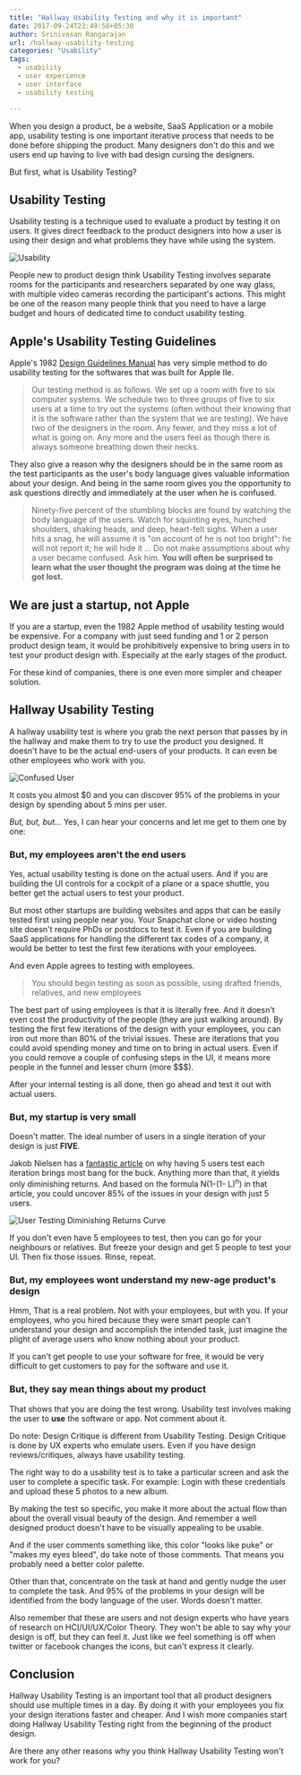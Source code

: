 ```yaml
---
title: "Hallway Usability Testing and why it is important"
date: 2017-09-24T23:49:58+05:30
author: Srinivasan Rangarajan
url: /hallway-usability-testing
categories: "Usability"
tags:
  - usability
  - user experience
  - user interface
  - usability testing

---
```


When you design a product, be a website, SaaS Application or a mobile app, usability testing is one important iterative process that needs to be done before shipping the product. Many designers don't do this and we users end up having to live with bad design cursing the designers.

But first, what is Usability Testing?


## Usability Testing

Usability testing is a technique used to evaluate a product by testing it on users. It gives direct feedback to the product designers into how a user is using their design and what problems they have while using the system. 

![Usability](/img/usability.png)

People new to product design think Usability Testing involves separate rooms for the participants and researchers separated by one way glass, with multiple video cameras recording the participant's actions. 
This might be one of the reason many people think that you need to have a large budget and hours of dedicated time to conduct usability testing. 


## Apple's Usability Testing Guidelines

Apple's 1982 [Design Guidelines Manual](http://www.apple2scans.net/files/1982-A2F2116-m-a2e-aiiedg.pdf) has very simple method to do usability testing for the softwares that was built for Apple IIe. 

> Our testing method is as follows. We set up a room with five to six computer systems. We schedule two to three groups of five to six users at a time to try out the systems (often without their knowing that it is the software rather than the system that we are testing). We have two of the designers in the room. Any fewer, and they miss a lot of what is going on. Any more and the users feel as though there is always someone breathing down their necks.

They also give a reason why the designers should be in the same room as the test participants as the user's body language gives valuable information about your design. And being in the same room gives you the opportunity to ask questions directly and immediately at the user when he is confused.

> Ninety-five percent of the stumbling blocks are found by watching the body language of the users. Watch for squinting eyes, hunched shoulders, shaking heads, and deep, heart-felt sighs. When a user hits a snag, he will assume it is "on account of he is not too bright": he will not report it; he will hide it ... Do not make assumptions about why a user became confused. Ask him. **You will often be surprised to learn what the user thought the program was doing at the time he got lost.**

## We are just a startup, not Apple

If you are a startup, even the 1982 Apple method of usability testing would be expensive. For a company with just seed funding and 1 or 2 person product design team, it would be prohibitively expensive to bring users in to test your product design with. Especially at the early stages of the product.

For these kind of companies, there is one even more simpler and cheaper solution.

## Hallway Usability Testing

A hallway usability test is where you grab the next person that passes by in the hallway and make them to try to use the product you designed. It doesn't have to be the actual end-users of your products. It can even be other employees who work with you. 

![Confused User](/img/user-confused.png)

It costs you almost $0 and you can discover 95% of the problems in your design by spending about 5 mins per user.

*But, but, but...* Yes, I can hear your concerns and let me get to them one by one:

### But, my employees aren't the end users

Yes, actual usability testing is done on the actual users. And if you are building the UI controls for a cockpit of a plane or a space shuttle, you better get the actual users to test your product. 

But most other startups are building websites and apps that can be easily tested first using people near you. Your Snapchat clone or video hosting site doesn't require PhDs or postdocs to test it. Even if you are building SaaS applications for handling the different tax codes of a company, it would be better to test the first few iterations with your employees.

And even Apple agrees to testing with employees.

> You should begin testing as soon as possible, using drafted friends, relatives, and new employees

The best part of using employees is that it is literally free. And it doesn't even cost the productivity of the people (they are just walking around). By testing the first few iterations of the design with your employees, you can iron out more than 80% of the trivial issues. These are iterations that you could avoid spending money and time on to bring in actual users. Even if you could remove a couple of confusing steps in the UI, it means more people in the funnel and lesser churn (more $$$).

After your internal testing is all done, then go ahead and test it out with actual users.

### But, my startup is very small

Doesn't matter. The ideal number of users in a single iteration of your design is just **FIVE**. 

Jakob Nielsen has a [fantastic article](https://www.nngroup.com/articles/why-you-only-need-to-test-with-5-users/) on why having 5 users test each iteration brings most bang for the buck. Anything more than that, it yields only diminishing returns. And based on the formula N(1-(1- L)<sup>n</sup>) in that article, you could uncover 85% of the issues in your design with just 5 users.

![User Testing Diminishing Returns Curve](/img/user-testing-diminshing-returns-curve.gif)

If you don't even have 5 employees to test, then you can go for your neighbours or relatives. But freeze your design and get 5 people to test your UI. Then fix those issues. Rinse, repeat.

### But, my employees wont understand my new-age product's design

Hmm, That is a real problem. Not with your employees, but with you. If your employees, who you hired because they were smart people can't understand your design and accomplish the intended task, just imagine the plight of average users who know nothing about your product. 

If you can't get people to use your software for free, it would be very difficult to get customers to pay for the software and use it.

### But, they say mean things about my product

That shows that you are doing the test wrong. Usability test involves making the user to **use** the software or app. Not comment about it. 

Do note: Design Critique is different from Usability Testing. Design Critique is done by UX experts who emulate users. Even if you have design reviews/critiques, always have usability testing.

The right way to do a usability test is to take a particular screen and ask the user to complete a specific task. For example: Login with these credentials and upload these 5 photos to a new album. 

By making the test so specific, you make it more about the actual flow than about the overall visual beauty of the design. And remember a well designed product doesn't have to be visually appealing to be usable. 

And if the user comments something like, this color "looks like puke" or "makes my eyes bleed", do take note of those comments. That means you probably need a better color palette.

Other than that, concentrate on the task at hand and gently nudge the user to complete the task. And 95% of the problems in your design will be identified from the body language of the user. Words doesn't matter. 

Also remember that these are users and not design experts who have years of research on HCI/UI/UX/Color Theory. They won't be able to say why your design is off, but they can feel it. Just like we feel something is off when twitter or facebook changes the icons, but can't express it clearly. 


## Conclusion

Hallway Usability Testing is an important tool that all product designers should use multiple times in a day. By doing it with your employees you fix your design iterations faster and cheaper. And I wish more companies start doing Hallway Usability Testing right from the beginning of the product design. 

Are there any other reasons why you think Hallway Usability Testing won't work for you?




